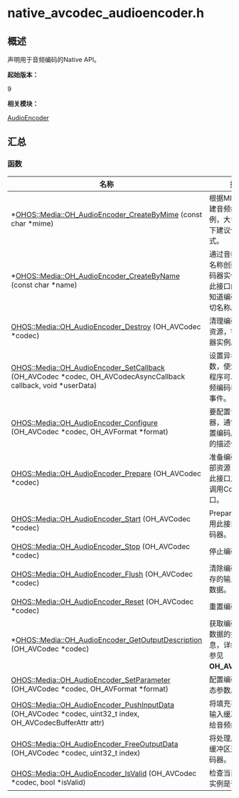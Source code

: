 # native_avcodec_audioencoder.h

## 概述

声明用于音频编码的Native API。

**起始版本：**

9

**相关模块：**

[AudioEncoder](_audio_encoder.md)

## 汇总

### 函数

| 名称                                                                                                                                                           | 描述                                                                           |
| -------------------------------------------------------------------------------------------------------------------------------------------------------------- | ------------------------------------------------------------------------------ |
| \*[OHOS::Media::OH_AudioEncoder_CreateByMime](_audio_encoder.md#oh_audioencoder_createbymime) (const char \*mime)                                                 | 根据MIME类型创建音频编码器实例，大多数场景下建议使用此方式。                   |
| \*[OHOS::Media::OH_AudioEncoder_CreateByName](_audio_encoder.md#oh_audioencoder_createbyname) (const char \*name)                                                 | 通过音频编码器名称创建音频编码器实例，使用此接口的前提是知道编码器的确切名称。 |
| [OHOS::Media::OH_AudioEncoder_Destroy](_audio_encoder.md#oh_audioencoder_destroy) (OH_AVCodec \*codec)                                                            | 清理编码器内部资源，销毁编码器实例。                                           |
| [OHOS::Media::OH_AudioEncoder_SetCallback](_audio_encoder.md#oh_audioencoder_setcallback) (OH_AVCodec \*codec, OH_AVCodecAsyncCallback callback, void \*userData) | 设置异步回调函数，使您的应用程序可以响应音频编码器生成的事件。                 |
| [OHOS::Media::OH_AudioEncoder_Configure](_audio_encoder.md#oh_audioencoder_configure) (OH_AVCodec \*codec, OH_AVFormat \*format)                                  | 要配置音频编码器，通常需要配置编码后的音轨的描述信息。                         |
| [OHOS::Media::OH_AudioEncoder_Prepare](_audio_encoder.md#oh_audioencoder_prepare) (OH_AVCodec \*codec)                                                            | 准备编码器的内部资源，在调用此接口之前必须调用Configure接口。                  |
| [OHOS::Media::OH_AudioEncoder_Start](_audio_encoder.md#oh_audioencoder_start) (OH_AVCodec \*codec)                                                                | Prepare成功后调用此接口启动编码器。                                            |
| [OHOS::Media::OH_AudioEncoder_Stop](_audio_encoder.md#oh_audioencoder_stop) (OH_AVCodec \*codec)                                                                  | 停止编码器。                                                                   |
| [OHOS::Media::OH_AudioEncoder_Flush](_audio_encoder.md#oh_audioencoder_flush) (OH_AVCodec \*codec)                                                                | 清除编码器中缓存的输入和输出数据。                                             |
| [OHOS::Media::OH_AudioEncoder_Reset](_audio_encoder.md#oh_audioencoder_reset) (OH_AVCodec \*codec)                                                                | 重置编码器。                                                                   |
| \*[OHOS::Media::OH_AudioEncoder_GetOutputDescription](_audio_encoder.md#oh_audioencoder_getoutputdescription) (OH_AVCodec \*codec)                                | 获取编码器输出数据的描述信息，详细信息请参见**OH_AVFormat**。            |
| [OHOS::Media::OH_AudioEncoder_SetParameter](_audio_encoder.md#oh_audioencoder_setparameter) (OH_AVCodec \*codec, OH_AVFormat \*format)                            | 配置编码器的动态参数。                                                         |
| [OHOS::Media::OH_AudioEncoder_PushInputData](_audio_encoder.md#oh_audioencoder_pushinputdata) (OH_AVCodec \*codec, uint32_t index, OH_AVCodecBufferAttr attr)     | 将填充有数据的输入缓冲区提交给音频编码器。                                     |
| [OHOS::Media::OH_AudioEncoder_FreeOutputData](_audio_encoder.md#oh_audioencoder_freeoutputdata) (OH_AVCodec \*codec, uint32_t index)                              | 将处理后的输出缓冲区返回给编码器。                                             |
| [OHOS::Media::OH_AudioEncoder_IsValid](_audio_encoder.md#oh_audioencoder_isvalid) (OH_AVCodec \*codec, bool \*isValid)                                            | 检查当前编码器实例是否有效。                                                   |
